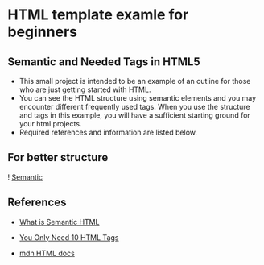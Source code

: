 # HTML template examle for beginners

## Semantic  and Needed  Tags in HTML5 

- This small project is intended to be an example of an outline for those who are just getting started with HTML.
- You can see the HTML structure using semantic elements and you may encounter different frequently used tags. When you use the structure and tags in this example, you will have a sufficient starting ground for your html projects.
- Required references and information are listed below.

## For better structure

! [Semantic](https://www.aleksandrhovhannisyan.com/assets/images/XG6AH2VZqt-1158.jpeg)



## References

- [What is Semantic HTML](https://en.wikipedia.org/wiki/Semantic_HTML)

- [You Only Need 10 HTML Tags](http://www.99lime.com/_bak/topics/you-only-need-10-tags/)

- [mdn HTML docs](https://developer.mozilla.org/en-US/docs/Web/HTML)
